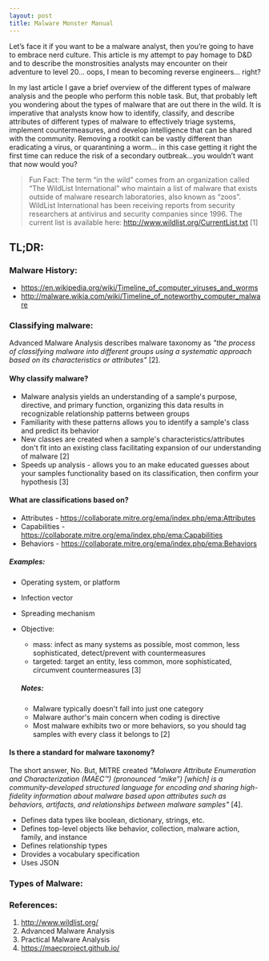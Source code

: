 ```yaml
---
layout: post
title: Malware Monster Manual
---
```


Let’s face it if you want to be a malware analyst, then you’re going to have to embrace nerd culture. This article is my attempt to pay homage to D&D and to describe the monstrosities analysts may encounter on their adventure to level 20… oops, I mean to becoming reverse engineers... right?

In my last article I gave a brief overview of the different types of malware analysis and the people who perform this noble task. But, that probably left you wondering about the types of malware that are out there in the wild. It is imperative that analysts know how to identify, classify, and describe attributes of different types of malware to effectively triage systems, implement countermeasures, and develop intelligence that can be shared with the community. Removing a rootkit can be vastly different than eradicating a virus, or quarantining a worm... in this case getting it right the first time can reduce the risk of a secondary outbreak...you wouldn’t want that now would you?

> Fun Fact: The term “in the wild” comes from an organization called “The WildList International” who maintain a list of malware that exists outside of malware research laboratories, also known as “zoos”. WildList International has been receiving reports from security researchers at antivirus and security companies since 1996. The current list is available here: http://www.wildlist.org/CurrentList.txt [1]

## TL;DR:

### Malware History:
-	https://en.wikipedia.org/wiki/Timeline_of_computer_viruses_and_worms
-	http://malware.wikia.com/wiki/Timeline_of_noteworthy_computer_malware

### Classifying malware:
Advanced Malware Analysis describes malware taxonomy as <cite>"the process of classifying malware into different groups using a systematic approach based on its characteristics or attributes"</cite> [2].

#### Why classify malware?
- Malware analysis yields an understanding of a sample's purpose, directive, and primary function, organizing this data results in recognizable relationship patterns between groups
- Familiarity with these patterns allows you to identify a sample's class and predict its behavior
- New classes are created when a sample's characteristics/attributes don't fit into an existing class facilitating expansion of our understanding of malware [2]
- Speeds up analysis - allows you to an make educated guesses about your samples functionality based on its classification, then confirm your hypothesis [3]

#### What are classifications based on?
- Attributes - https://collaborate.mitre.org/ema/index.php/ema:Attributes
- Capabilities - https://collaborate.mitre.org/ema/index.php/ema:Capabilities
- Behaviors - https://collaborate.mitre.org/ema/index.php/ema:Behaviors

##### Examples:
- Operating system, or platform
- Infection vector
- Spreading mechanism
- Objective:
  - mass: infect as many systems as possible, most common, less sophisticated, detect/prevent with countermeasures
  - targeted: target an entity, less common, more sophisticated, circumvent countermeasures [3]
  
   ##### Notes:
     - Malware typically doesn't fall into just one category
     - Malware author's main concern when coding is directive
     - Most malware exhibits two or more behaviors, so you should tag samples with every class it belongs to [2]

#### Is there a standard for malware taxonomy?
The short answer, No. But, MITRE created <cite>"Malware Attribute Enumeration and Characterization (MAEC™) (pronounced “mike”) [which] is a community-developed structured language for encoding and sharing high-fidelity information about malware based upon attributes such as behaviors, artifacts, and relationships between malware samples" </cite> [4].

- Defines data types like boolean, dictionary, strings, etc. 
- Defines top-level objects like behavior, collection, malware action, family, and instance
- Defines relationship types
- Drovides a vocabulary specification
- Uses JSON

### Types of Malware:


### References:
1. http://www.wildlist.org/
2. Advanced Malware Analysis
3. Practical Malware Analysis
4. https://maecproject.github.io/
